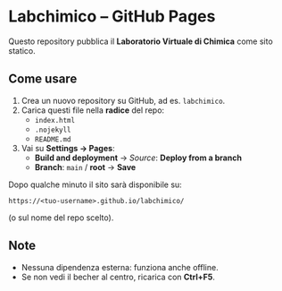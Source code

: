 # Labchimico – GitHub Pages

Questo repository pubblica il **Laboratorio Virtuale di Chimica** come sito statico.

## Come usare
1. Crea un nuovo repository su GitHub, ad es. `labchimico`.
2. Carica questi file nella **radice** del repo:
   - `index.html`
   - `.nojekyll`
   - `README.md`
3. Vai su **Settings → Pages**:
   - **Build and deployment** → *Source*: **Deploy from a branch**
   - **Branch**: `main` / **root** → **Save**

Dopo qualche minuto il sito sarà disponibile su:
```
https://<tuo-username>.github.io/labchimico/
```
(o sul nome del repo scelto).

## Note
- Nessuna dipendenza esterna: funziona anche offline.
- Se non vedi il becher al centro, ricarica con **Ctrl+F5**.
